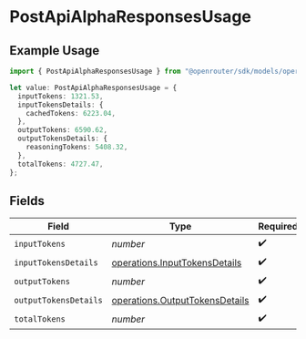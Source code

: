 # PostApiAlphaResponsesUsage

## Example Usage

```typescript
import { PostApiAlphaResponsesUsage } from "@openrouter/sdk/models/operations";

let value: PostApiAlphaResponsesUsage = {
  inputTokens: 1321.53,
  inputTokensDetails: {
    cachedTokens: 6223.04,
  },
  outputTokens: 6590.62,
  outputTokensDetails: {
    reasoningTokens: 5408.32,
  },
  totalTokens: 4727.47,
};
```

## Fields

| Field                                                                            | Type                                                                             | Required                                                                         | Description                                                                      |
| -------------------------------------------------------------------------------- | -------------------------------------------------------------------------------- | -------------------------------------------------------------------------------- | -------------------------------------------------------------------------------- |
| `inputTokens`                                                                    | *number*                                                                         | :heavy_check_mark:                                                               | N/A                                                                              |
| `inputTokensDetails`                                                             | [operations.InputTokensDetails](../../models/operations/inputtokensdetails.md)   | :heavy_check_mark:                                                               | N/A                                                                              |
| `outputTokens`                                                                   | *number*                                                                         | :heavy_check_mark:                                                               | N/A                                                                              |
| `outputTokensDetails`                                                            | [operations.OutputTokensDetails](../../models/operations/outputtokensdetails.md) | :heavy_check_mark:                                                               | N/A                                                                              |
| `totalTokens`                                                                    | *number*                                                                         | :heavy_check_mark:                                                               | N/A                                                                              |